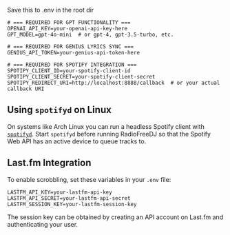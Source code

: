Save this to .env in the root dir

```
# === REQUIRED FOR GPT FUNCTIONALITY ===
OPENAI_API_KEY=your-openai-api-key-here
GPT_MODEL=gpt-4o-mini  # or gpt-4, gpt-3.5-turbo, etc.

# === REQUIRED FOR GENIUS LYRICS SYNC ===
GENIUS_API_TOKEN=your-genius-api-token-here

# === REQUIRED FOR SPOTIFY INTEGRATION ===
SPOTIPY_CLIENT_ID=your-spotify-client-id
SPOTIPY_CLIENT_SECRET=your-spotify-client-secret
SPOTIPY_REDIRECT_URI=http://localhost:8888/callback  # or your actual callback URI

```

Using `spotifyd` on Linux
-------------------------
On systems like Arch Linux you can run a headless Spotify client with
[`spotifyd`](https://github.com/Spotifyd/spotifyd). Start `spotifyd` before
running RadioFreeDJ so that the Spotify Web API has an active device to queue
tracks to.

Last.fm Integration
-------------------
To enable scrobbling, set these variables in your `.env` file:

```
LASTFM_API_KEY=your-lastfm-api-key
LASTFM_API_SECRET=your-lastfm-api-secret
LASTFM_SESSION_KEY=your-lastfm-session-key
```
The session key can be obtained by creating an API account on Last.fm and authenticating your user.
